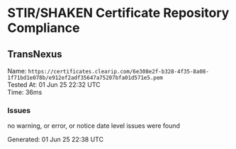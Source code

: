# STIR/SHAKEN Certificate Repository Compliance

## TransNexus

Name: `https://certificates.clearip.com/6e308e2f-b328-4f35-8a08-1f71bd1e078b/e912ef2adf35647a75207bfa01d571e5.pem`\
Tested At: 01 Jun 25 22:32 UTC\
Time: 36ms

### Issues

no warning, or error, or notice date level issues were found

Generated: 01 Jun 25 22:38 UTC